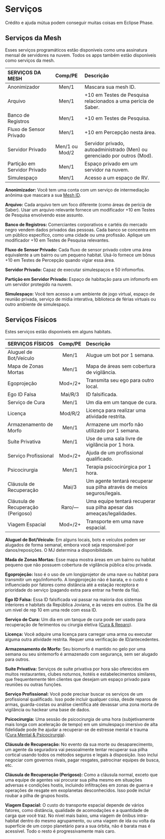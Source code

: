 # Serviços

Crédito e ajuda mútua podem conseguir muitas coisas em Eclipse Phase.

## Serviços da Mesh

Esses serviços programáticos estão disponíveis como uma assinatura mensal de servidores na nuvem. Todos os apps também estão disponíveis como serviços da mesh.

<!--sort-->

| SERVIÇOS DA MESH             | Comp/<!-- CLEANED wbr -->PE | Descrição                                                                |
|:---------------------------- |:-------------------------------------:|:------------------------------------------------------------------------ |
| Anonimizador                 |                 Men/1                 | Mascara sua mesh ID.                                                     |
| Arquivo                      |                 Men/1                 | +10 em Testes de Pesquisa relacionados a uma perícia de Saber.           |
| Banco de Registros           |                 Men/1                 | +10 em Testes de Pesquisa.                                               |
| Fluxo de Sensor Privado      |                 Men/1                 | +10 em Percepção nesta área.                                             |
| Servidor Privado             |            Men/1 ou Mod/2             | Servidor privado, autoadministrado (Men) ou gerenciado por outros (Mod). |
| Partição em Servidor Privado |                 Men/1                 | Espaço privado em um servidor na nuvem.                                  |
| Simulespaço                  |                 Men/1                 | Acesso a um espaço de RV.                                                |

<!--sort-->

**Anonimizador:** Você tem uma conta com um serviço de intermediação anônima que mascara a sua [Mesh ID](../13/05-authentication-and-encryption.md#mesh-id).

**Arquivo:** Cada arquivo tem um foco diferente (como áreas de perícia de Saber). Usar um arquivo relevante fornece um modificador +10 em Testes de Pesquisa envolvendo esse assunto.

**Banco de Registros:** Comerciantes corporativos e cartéis do mercado negro vendem dados privados das pessoas. Cada banco se concentra em um público específico, como uma cidade ou uma profissão. Aplique um modificador +10 em Testes de Pesquisa relevantes.

**Fluxo de Sensor Privado:** Cada fluxo de sensor privado cobre uma área equivalente a um bairro ou um pequeno habitat. Usá-lo fornece um bônus +10 em Testes de Percepção quando vigiar essa área.

**Servidor Privado:** Capaz de executar simulespaços e 50 infomorfos.

**Partição em Servidor Privado:** Espaço de habitação para um infomorfo em um servidor protegido na nuvem.

**Simulespaço:** Você tem acesso a um ambiente de jogo virtual, espaço de reunião privada, serviço de mídia interativa, biblioteca de férias virtuais ou outro ambiente de simulespaço.

<!--sort-end-->

## Serviços Físicos

Estes serviços estão disponíveis em alguns habitats.

<!--sort-->

| SERVIÇOS FÍSICOS                   | Comp/<!-- CLEANED wbr -->PE | Descrição                                                              |
|:---------------------------------- |:-------------------------------------:|:---------------------------------------------------------------------- |
| Aluguel de Bot/Veículo             |                 Men/1                 | Alugue um bot por 1 semana.                                            |
| Mapa de Zonas Mortas               |                 Men/1                 | Mapa de áreas sem cobertura de vigilância.                             |
| Egoprojeção                        |                Mod+/2+                | Transmita seu ego para outro local.                                    |
| Ego ID Falsa                       |                Mai/R/3                | ID falsificada.                                                        |
| Serviço de Cura                    |                 Men/1                 | Um dia em um tanque de cura.                                           |
| Licença                            |                Mod/R/2                | Licença para realizar uma atividade restrita.                          |
| Armazenamento de Morfo             |                 Men/1                 | Armazene um morfo não utilizado por 1 semana.                          |
| Suíte Privativa                    |                 Men/1                 | Use de uma sala livre de vigilância por 1 hora.                        |
| Serviço Profissional               |                Mod+/2+                | Ajuda de um profissional qualificado.                                  |
| Psicocirurgia                      |                 Men/1                 | Terapia psicocirúrgica por 1 hora.                                     |
| Cláusula de Recuperação            |                 Mai/3                 | Um agente tentará recuperar sua pilha através de meios seguros/legais. |
| Cláusula de Recuperação (Perigoso) |                Raro/—                 | Uma equipe tentará recuperar sua pilha apesar das ameaças/legalidades. |
| Viagem Espacial                    |                Mod+/2+                | Transporte em uma nave espacial.                                       |

<!--sort-->

**Aluguel de Bot/Veículo:** Em alguns locais, bots e veículos podem ser alugados de forma semanal, embora você seja responsável por danos/reposições. O MJ determina a disponibilidade.

**Mada de Zonas Mortas:** Esse mapa mostra áreas em um bairro ou habitat pequeno que não possuem cobertura de vigilância pública e/ou privada.

**Egoprojeção:** Isso é o uso de um longiprojetor de uma nave ou habitat para transmitir um ego/infomorfo. A longiprojeção não é barata, e o custo é influenciado por fatores como distância até a estação receptora e prioridade do serviço (pagando extra para entrar na frente da fila).

**Ego ID Falsa:** Essa ID falsificada vai passar na maioria dos sistemas interiores e habitats da República Joviana, e às vezes em outros. Ela lhe dá um nível de rep 10 em uma rede com essa ID.

**Serviço de Cura:** Um dia em um tanque de cura pode ser usado para recuperação de ferimentos ou cirurgia eletiva ([Cura & Reparo](../12/17-healing-and-repair.md)).

**Licença:** Você adquire uma licença para carregar uma arma ou executar alguma outra atividade restrita. Requer uma verificação de ID/antecedentes.

**Armazenamento de Morfo:** Seu biomorfo é mantido no gelo por uma semana ou seu sintemorfo é armazenado com segurança, sem ser alugado para outros.

**Suíte Privativa:** Serviços de suíte privativa por hora são oferecidos em muitos restaurantes, clubes noturnos, hotéis e estabelecimentos similares, que frequentemente têm clientes que desejam um espaço privado para reuniões ou outras funções.

**Serviço Profissional:** Você pode precisar buscar os serviços de um profissional qualificado. Isso pode incluir qualquer coisa, desde reparos de armas, guarda-costas ou análise científica até devassar uma zona morta de vigilância ou hackear uma base de dados.

**Psicocirurgia:** Uma sessão de psicocirurgia de uma hora (subjetivamente mais longa com aceleração de tempo) em um simulespaço imersivo de alta fidelidade pode lhe ajudar a recuperar-se de estresse mental e trauma ([Cura Mental & Psicocirurgia](../12/19-mental-healing-and-psychosurgery.md)).

**Cláusula de Recuperação:** No evento da sua morte ou desaparecimento, um agente da seguradora vai pessoalmente tentar recuperar sua pilha cortical usando todos os métodos seguros e legais à disposição. Isso inclui negociar com governos rivais, pagar resgates, patrocinar equipes de busca, etc.

**Cláusula de Recuperação (Perigoso):** Como a cláusula normal, exceto que uma equipe de agentes vai procurar sua pilha mesmo em situações adversas e condições hostis, incluindo infiltrações em zonas de guerra e operações de resgate em exoplanetas desconhecidos. Isso pode incluir roubar a pilha de grupos hostis.

**Viagem Espacial:** O custo do transporte espacial depende de vários fatores, como distância, qualidade de acomodações e a quantidade de carga que você traz. No nível mais baixo, uma viagem de ônibus intra-habitat dentro do mesmo agrupamento, ou uma viagem de ida ou volta da superfície de um corpo planetário para a sua órbita, não é barata mas é acessível. Todo o resto é progressivamente mais caro.

<!--sort-end-->
